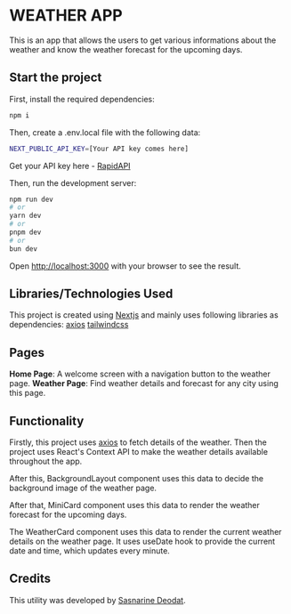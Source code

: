 # WEATHER APP

This is an app that allows the users to get various informations about the weather and know the weather forecast for the upcoming days.

## Start the project

First, install the required dependencies:

```bash
npm i
```

Then, create a .env.local file with the following data:

```bash
NEXT_PUBLIC_API_KEY=[Your API key comes here]
```

Get your API key here - [RapidAPI](https://rapidapi.com/visual-crossing-corporation-visual-crossing-corporation-default/api/visual-crossing-weather)

Then, run the development server:

```bash
npm run dev
# or
yarn dev
# or
pnpm dev
# or
bun dev
```

Open [http://localhost:3000](http://localhost:3000) with your browser to see the result.

## Libraries/Technologies Used

This project is created using [Nextjs](https://nextjs.org/) and mainly uses following libraries as dependencies:
[axios](https://www.npmjs.com/package/axios)
[tailwindcss](https://tailwindcss.com/)

## Pages

**Home Page**: A welcome screen with a navigation button to the weather page.
**Weather Page**: Find weather details and forecast for any city using this page.


## Functionality

Firstly, this project uses [axios](https://www.npmjs.com/package/axios) to fetch details of the weather. Then the project uses React's Context API to make the weather details available throughout the app.

After this, BackgroundLayout component uses this data to decide the background image of the weather page.

After that, MiniCard component uses this data to render the weather forecast for the upcoming days.

The WeatherCard component uses this data to render the current weather details on the weather page. It uses useDate hook to provide the current date and time, which updates every minute.

## Credits 

This utility was developed by [Sasnarine Deodat](https://github.com/SasnarineDeodat).